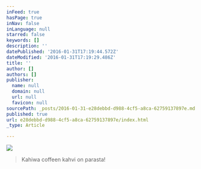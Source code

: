 ```yaml
---
inFeed: true
hasPage: true
inNav: false
inLanguage: null
starred: false
keywords: []
description: ''
datePublished: '2016-01-31T17:19:44.572Z'
dateModified: '2016-01-31T17:19:29.486Z'
title: ''
author: []
authors: []
publisher:
  name: null
  domain: null
  url: null
  favicon: null
sourcePath: _posts/2016-01-31-e28debbd-d988-4cf5-a8ca-62759137897e.md
published: true
url: e28debbd-d988-4cf5-a8ca-62759137897e/index.html
_type: Article

---
```

![](https://the-grid-user-content.s3-us-west-2.amazonaws.com/5b76ebe9-65cc-4564-9913-5a11a46866fa.JPG)

> Kahiwa coffeen kahvi on parasta!